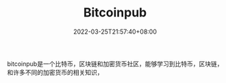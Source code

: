 ﻿---
weight: 
title: "Bitcoinpub"
description: "bitcoinpub是一个比特币，区块链和加密货币社区，能够学习到比特币，区块链，和许多不同的加密货币的相关知识，"
date: 2022-03-25T21:57:40+08:00
lastmod: 2022-03-25T16:45:40+08:00
draft: false
authors: ["Metabd"]
featuredImage: "bitcoinpub.png"
link: ""
tags: ["元宇宙社区","Bitcoinpub"]
categories: ["navigation"]
navigation: ["元宇宙社区"]
lightgallery: true
toc: true
pinned: false
recommend: false
recommend1: false
---
bitcoinpub是一个比特币，区块链和加密货币社区，能够学习到比特币，区块链，和许多不同的加密货币的相关知识，
